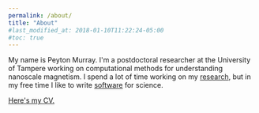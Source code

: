 ```yaml
---
permalink: /about/
title: "About"
#last_modified_at: 2018-01-10T11:22:24-05:00
#toc: true
---
```


My name is Peyton Murray. I'm a postdoctoral researcher at the University of Tampere working on computational methods for understanding nanoscale magnetism. I spend a lot of time working on my [research][research], but in my free time I like to write [software][coding] for science.

[Here's my CV.][CV]

[research]: /research/
[coding]: /coding/
[CV]: https://github.com/peytondmurray/CV/raw/master/CV_Peyton_Murray.pdf